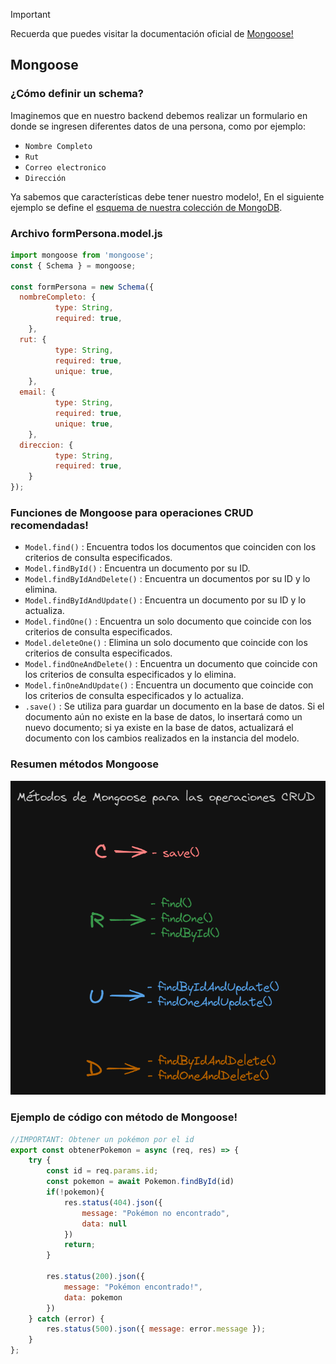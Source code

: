 > [!IMPORTANT]
> Recuerda que puedes visitar la documentación oficial de [Mongoose!](https://mongoosejs.com/docs/index.html)

## Mongoose

### ¿Cómo definir un schema?

Imaginemos que en nuestro backend debemos realizar un formulario en donde se ingresen diferentes datos de una persona, como por ejemplo:

- `Nombre Completo`
- `Rut`
- `Correo electronico`
- `Dirección`

Ya sabemos que características debe tener nuestro modelo!, En el siguiente ejemplo se define el [esquema de nuestra colección de MongoDB](https://mongoosejs.com/docs/guide.html).

### Archivo formPersona.model.js

```javascript
import mongoose from 'mongoose';
const { Schema } = mongoose;

const formPersona = new Schema({
  nombreCompleto: {
		  type: String,
		  required: true,
	},
  rut: {
		  type: String,
		  required: true,
		  unique: true,
	},
  email: {
		  type: String,
		  required: true,
		  unique: true,
	},
  direccion: {
		  type: String,
		  required: true,
	}
});
```

### Funciones de Mongoose para operaciones CRUD recomendadas!

- `Model.find()` : Encuentra todos los documentos que coinciden con los criterios de consulta especificados.
- `Model.findById()` : Encuentra un documento por su ID.
- `Model.findByIdAndDelete()` : Encuentra un documentos por su ID y lo elimina.
- `Model.findByIdAndUpdate()` : Encuentra un documento por su ID y lo actualiza.
- `Model.findOne()` : Encuentra un solo documento que coincide con los criterios de consulta especificados.
- `Model.deleteOne()` : Elimina un solo documento que coincide con los criterios de consulta especificados.
- `Model.findOneAndDelete()` : Encuentra un documento que coincide con los criterios de consulta especificados y lo elimina.
- `Model.finOneAndUpdate()` : Encuentra un documento que coincide con los criterios de consulta especificados y lo actualiza.
- `.save()` : Se utiliza para guardar un documento en la base de datos.  Si el documento aún no existe en la base de datos, lo insertará como un nuevo documento; si ya existe en la base de datos, actualizará el documento con los cambios realizados en la instancia del modelo.

### Resumen métodos Mongoose

![CRUDMongo.png](../images/CRUDMongo.png)

### Ejemplo de código con método de Mongoose!

```javascript
//IMPORTANT: Obtener un pokémon por el id
export const obtenerPokemon = async (req, res) => {
    try {
        const id = req.params.id;
        const pokemon = await Pokemon.findById(id)
        if(!pokemon){
            res.status(404).json({
                message: "Pokémon no encontrado",
                data: null
            })
            return;
        }

        res.status(200).json({
            message: "Pokémon encontrado!",
            data: pokemon
        })
    } catch (error) {
        res.status(500).json({ message: error.message });
    }
};
```